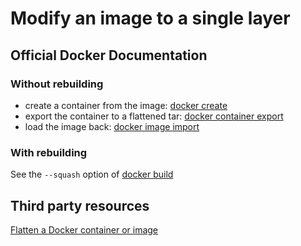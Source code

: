 # Modify an image to a single layer

## Official Docker Documentation

### Without rebuilding
- create a container from the image: [docker create](https://docs.docker.com/engine/reference/commandline/create/)
- export the container to a flattened tar: [docker container export](https://docs.docker.com/engine/reference/commandline/export/)  
- load the image back: [docker image import](https://docs.docker.com/engine/reference/commandline/image_import/)  

### With rebuilding
See the `--squash` option of [docker build](https://docs.docker.com/engine/reference/commandline/build/#options)  

## Third party resources
[Flatten a Docker container or image](https://tuhrig.de/flatten-a-docker-container-or-image/)

